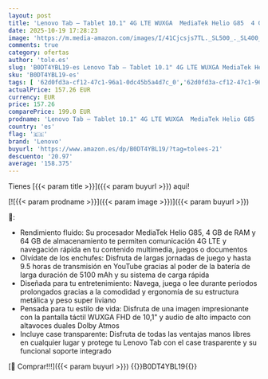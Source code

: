 ```yaml
---
layout: post
title: 'Lenovo Tab – Tablet 10.1" 4G LTE WUXGA  MediaTek Helio G85  4 GB RAM  64 GB  60 Hz  Wi-Fi 5  Bluetooth 5.3  Android 14  Gris Luna – Incluye Case Transparente'
date: 2025-10-19 17:28:23
image: 'https://m.media-amazon.com/images/I/41Cjcsjs7TL._SL500_._SL400_.jpg'
comments: true
category: ofertas
author: 'tole.es'
slug: 'B0DT4YBL19-es Lenovo Tab – Tablet 10.1" 4G LTE WUXGA MediaTek Helio G85...'
sku: 'B0DT4YBL19-es'
tags: [ '62d0fd3a-cf12-47c1-96a1-0dc45b5a4d7c_0','62d0fd3a-cf12-47c1-96a1-0dc45b5a4d7c_4501','Arborist Merchandising Root','Informática','Self Service','Special Features Stores','Tablets','Vuelta al cole: Informática','android','lenovo','🇪🇸', ]
actualPrice: 157.26 EUR
currency: EUR
price: 157.26
comparePrice: 199.0 EUR
prodname: 'Lenovo Tab – Tablet 10.1" 4G LTE WUXGA  MediaTek Helio G85  4 GB RAM  64 GB  60 Hz  Wi-Fi 5  Bluetooth 5.3  Android 14  Gris Luna – Incluye Case Transparente'
country: 'es'
flag: '🇪🇸'
brand: 'Lenovo'
buyurl: 'https://www.amazon.es/dp/B0DT4YBL19/?tag=tolees-21'
descuento: '20.97'
average: '158.375'
---
```


Tienes [{{< param title >}}]({{< param buyurl >}}) aqui!

[![{{< param prodname >}}]({{< param image >}})]({{< param buyurl >}})

🔎:

- Rendimiento fluido: Su procesador MediaTek Helio G85, 4 GB de RAM y 64 GB de almacenamiento te permiten comunicación 4G LTE y navegación rápida en tu contenido multimedia, juegos o documentos
- Olvídate de los enchufes: Disfruta de largas jornadas de juego y hasta 9.5 horas de transmisión en YouTube gracias al poder de la batería de larga duración de 5100 mAh y su sistema de carga rápida
- Diseñada para tu entretenimiento: Navega, juega o lee durante periodos prolongados gracias a la comodidad y ergonomía de su estructura metálica y peso super liviano
- Pensada para tu estilo de vida: Disfruta de una imagen impresionante con la pantalla táctil WUXGA FHD de 10,1" y audio de alto impacto con altavoces duales Dolby Atmos
- Incluye case transparente: Disfruta de todas las ventajas manos libres en cualquier lugar y protege tu Lenovo Tab con el case trasparente y su funcional soporte integrado

[🛒 Comprar!!!]({{< param buyurl >}})
{{<world>}}B0DT4YBL19{{</world>}}
